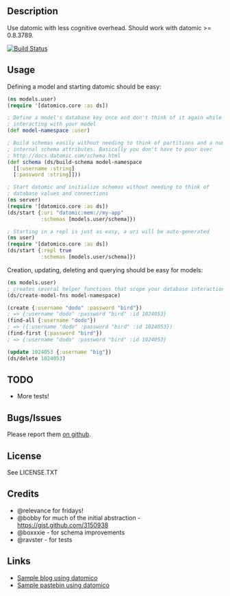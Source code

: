 ## Description

Use datomic with less cognitive overhead. Should work with datomic >= 0.8.3789.

[![Build Status](https://travis-ci.org/cldwalker/datomico.png?branch=master)](https://travis-ci.org/cldwalker/datomico)

## Usage

Defining a model and starting datomic should be easy:

```clojure
(ns models.user)
(require '[datomico.core :as ds])

; Define a model's database key once and don't think of it again while
; interacting with your model
(def model-namespace :user)

; Build schemas easily without needing to think of partitions and a number of
; internal schema attributes. Basically you don't have to pour over
; http://docs.datomic.com/schema.html
(def schema (ds/build-schema model-namespace
  [[:username :string]
  [:password :string]]))

; Start datomic and initialize schemas without needing to think of
; database values and connections
(ns server)
(require '[datomico.core :as ds])
(ds/start {:uri "datomic:mem://my-app"
           :schemas [models.user/schema]})

; Starting in a repl is just as easy, a uri will be auto-generated
(ns user)
(require '[datomico.core :as ds])
(ds/start {:repl true
           :schemas [models.user/schema]})
```

Creation, updating, deleting and querying should be easy for models:

```clojure
(ns models.user)
; creates several helper functions that scope your database interaction to the model.
(ds/create-model-fns model-namespace)

(create {:username "dodo" :password "bird"})
; => {:username "dodo" :password "bird" :id 1024053}
(find-all {:username "dodo"})
; => ({:username "dodo" :password "bird" :id 1024053})
(find-first {:password "bird"})
; => {:username "dodo" :password "bird" :id 1024053}

(update 1024053 {:username "big"})
(ds/delete 1024053)
```

## TODO
* More tests!

## Bugs/Issues

Please report them [on github](http://github.com/cldwalker/datomico/issues).

## License

See LICENSE.TXT

## Credits
* @relevance for fridays!
* @bobby for much of the initial abstraction - https://gist.github.com/3150938
* @boxxxie - for schema improvements
* @ravster - for tests

## Links
* [Sample blog using datomico](https://github.com/cldwalker/datomic-noir-blog)
* [Sample pastebin using datomico](https://github.com/cldwalker/datomic-refheap)
